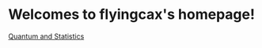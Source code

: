 # Welcomes to flyingcax's homepage!

[Quantum and Statistics](https://flyingcax.github.io/Quantum-and-Statistics/)